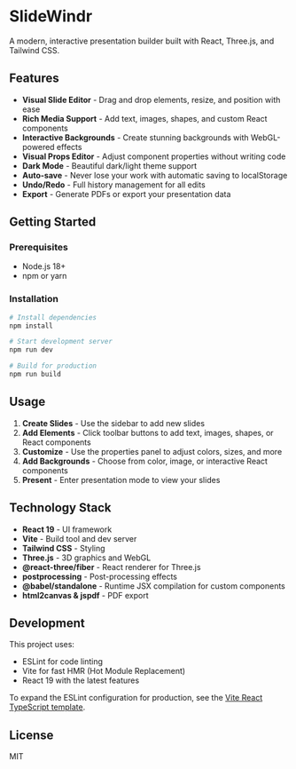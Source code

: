# SlideWindr

A modern, interactive presentation builder built with React, Three.js, and Tailwind CSS.

## Features

- **Visual Slide Editor** - Drag and drop elements, resize, and position with ease
- **Rich Media Support** - Add text, images, shapes, and custom React components
- **Interactive Backgrounds** - Create stunning backgrounds with WebGL-powered effects
- **Visual Props Editor** - Adjust component properties without writing code
- **Dark Mode** - Beautiful dark/light theme support
- **Auto-save** - Never lose your work with automatic saving to localStorage
- **Undo/Redo** - Full history management for all edits
- **Export** - Generate PDFs or export your presentation data

## Getting Started

### Prerequisites

- Node.js 18+
- npm or yarn

### Installation

```bash
# Install dependencies
npm install

# Start development server
npm run dev

# Build for production
npm run build
```

## Usage

1. **Create Slides** - Use the sidebar to add new slides
2. **Add Elements** - Click toolbar buttons to add text, images, shapes, or React components
3. **Customize** - Use the properties panel to adjust colors, sizes, and more
4. **Add Backgrounds** - Choose from color, image, or interactive React components
5. **Present** - Enter presentation mode to view your slides

## Technology Stack

- **React 19** - UI framework
- **Vite** - Build tool and dev server
- **Tailwind CSS** - Styling
- **Three.js** - 3D graphics and WebGL
- **@react-three/fiber** - React renderer for Three.js
- **postprocessing** - Post-processing effects
- **@babel/standalone** - Runtime JSX compilation for custom components
- **html2canvas & jspdf** - PDF export

## Development

This project uses:
- ESLint for code linting
- Vite for fast HMR (Hot Module Replacement)
- React 19 with the latest features

To expand the ESLint configuration for production, see the [Vite React TypeScript template](https://github.com/vitejs/vite/tree/main/packages/create-vite/template-react-ts).

## License

MIT
